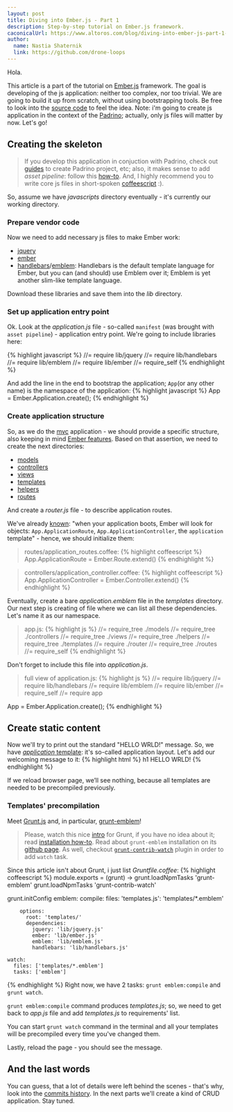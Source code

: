 ```yaml
---
layout: post
title: Diving into Ember.js - Part 1
description: Step-by-step tutorial on Ember.js framework.
caconicalUrl: https://www.altoros.com/blog/diving-into-ember-js-part-1-2/
author:
  name: Nastia Shaternik
  link: https://github.com/drone-loops
---
```

Hola.

This article is a part of the tutorial on [Ember.js](http://emberjs.com/) framework. The goal is developing of the js application: neither too complex, nor too trivial. We are going to build it up from scratch, without using bootstrapping tools. Be free to look into the [source code](https://github.com/drone-loops/padrino-assets-pipeline.git) to feel the idea. Note: i'm going to create js application in the context of the [Padrino](http://www.padrinorb.com/); actually, only js files will matter by now. Let's go!

<!-- full start -->
## Creating the skeleton

> If you develop this application in conjuction with Padrino, check out
> [guides](http://www.padrinorb.com/guides) to create Padrino project,
> etc; also, it makes sense to add *asset pipeline*: follow this
> [how-to](http://tedkulp.com/post/42835233934/padrino-and-the-asset-pipeline).
> And, I highly recommend you to write core js files in short-spoken
> [coffeescript](http://coffeescript.org/) :).

So, assume we have *javascripts* directory eventually - it's currently our working directory.

### Prepare vendor code
Now we need to add necessary js files to make Ember work:

* [jquery](http://jquery.com/download/)
* [ember](http://emberjs.com/)
* [handlebars](http://handlebarsjs.com/)/[emblem](http://emblemjs.com/):
Handlebars is the default template language for Ember, but you can (and should) use Emblem over it; Emblem is yet another slim-like template language.

Download these libraries and save them into the *lib* directory.

### Set up application entry point
Ok. Look at the *application.js* file - so-called `manifest` (was brought with `asset pipeline`) - application entry point. We're going to include libraries here:

{% highlight javascript %}
//= require lib/jquery
//= require lib/handlebars
//= require lib/emblem
//= require lib/ember
//= require_self
{% endhighlight %}

And add the line in the end to bootstrap the application; `App`(or any other name) is the namespace of the application:
{% highlight javascript %}
App = Ember.Application.create();
{% endhighlight %}

### Create application structure
So, as we do the [mvc](http://en.wikipedia.org/wiki/Model%E2%80%93view%E2%80%93controller) application - we should provide a specific structure, also keeping in mind [Ember features](http://emberjs.com/guides/concepts/core-concepts/).
Based on that assertion, we need to create the next directories:

* [models](http://emberjs.com/guides/models)
* [controllers](http://emberjs.com/guides/controllers)
* [views](http://emberjs.com/guides/views)
* [templates](http://emberjs.com/guides/templates/handlebars-basics)
* [helpers](http://emberjs.com/guides/templates/rendering-with-helpers)
* [routes](http://emberjs.com/guides/routing)

And create a *router.js* file - to describe application routes.

We've already [known](http://emberjs.com/guides/concepts/naming-conventions/): "when your application boots, Ember will look for objects: `App.ApplicationRoute`, `App.ApplicationController`, the `application` template" - hence, we should initialize them:

> routes/application_routes.coffee:
{% highlight coffeescript %}
App.ApplicationRoute = Ember.Route.extend()
{% endhighlight %}

> controllers/application_controller.coffee:
{% highlight coffeescript %}
App.ApplicationController = Ember.Controller.extend()
{% endhighlight %}

Eventually, create a bare *application.emblem* file in the *templates* directory.
Our next step is creating of file where we can list all these dependencies.
Let's name it as our namespace.
> app.js:
{% highlight js %}
//= require_tree ./models
//= require_tree ./controllers
//= require_tree ./views
//= require_tree ./helpers
//= require_tree ./templates
//= require ./router
//= require_tree ./routes
//= require_self
{% endhighlight %}

Don't forget to include this file into *application.js*.

> full view of application.js:
{% highlight js %}
//= require lib/jquery
//= require lib/handlebars
//= require lib/emblem
//= require lib/ember
//= require_self
//= require app

App = Ember.Application.create();
{% endhighlight %}

## Create static content
Now we'll try to print out the standard "HELLO WRLD!" message. So, we have [*application* template](http://emberjs.com/guides/application/the-application-template/): it's so-called application layout. Let's add our welcoming message to it:
{% highlight html %}
h1 HELLO WRLD!
{% endhighlight %}

If we reload browser page, we’ll see nothing, because all templates are needed to be precompiled previously.

### Templates' precompilation

Meet [Grunt.js](http://gruntjs.com/) and, in particular, [grunt-emblem](https://github.com/wordofchristian/grunt-emblem)!
> Please, watch this nice [intro](http://www.youtube.com/watch?v=q3Sqljpr-Vc)
> for Grunt, if you have no idea about it; read [installation how-to](http://gruntjs.com/getting-started).
> Read about `grunt-emblem` installation on its [github page](https://github.com/wordofchristian/grunt-emblem).
> As well, checkout [`grunt-contrib-watch`](https://github.com/gruntjs/grunt-contrib-watch) plugin in order to add `watch`
> task.

Since this article isn't about Grunt, i just list *Gruntfile.coffee*:
{% highlight coffeescript %}
module.exports = (grunt) ->
  grunt.loadNpmTasks 'grunt-emblem'
  grunt.loadNpmTasks 'grunt-contrib-watch'

  grunt.initConfig
    emblem:
      compile:
        files:
          'templates.js': 'templates/*.emblem'

        options:
          root: 'templates/'
          dependencies:
            jquery: 'lib/jquery.js'
            ember: 'lib/ember.js'
            emblem: 'lib/emblem.js'
            handlebars: 'lib/handlebars.js'

    watch:
      files: ['templates/*.emblem']
      tasks: ['emblem']
{% endhighlight %}
Right now, we have 2 tasks: `grunt emblem:compile` and `grunt watch`.

`grunt emblem:compile` command produces *templates.js*; so, we need to get back to *app.js* file and add *templates.js* to requirements' list.

You can start `grunt watch` command in the terminal and all your templates will be precompiled every time you've changed them.

Lastly, reload the page - you should see the message.

## And the last words
You can guess, that a lot of details were left behind the scenes - that's why, look into the [commits history](https://github.com/drone-loops/padrino-assets-pipeline/commits/master).
In the next parts we'll create a kind of CRUD application. Stay tuned.
<!-- full end -->

